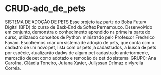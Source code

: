 # CRUD-ado_de_pets
SISTEMA DE ADOÇÃO DE PETS
Esse projeto faz parte do Bolsa Futuro Digital (BFD) do curso de Back-End da Softex Pernambuco. Desenvolvido em conjunto, demonstra o conhecimento aprendido na primeira parte do curso, utilizando conceitos de Python, ministrado pelo Professor Frederico Favaro. Escolhemos criar um sistema de adoção de pets, que conta com o cadastro de um novo pet, lista com os pets já cadastrados, a busca de pets por espécie, atualização dados de algum pet cadastrado anteriormente, marcação de pet como adotado e remoção de pet do sistema.
GRUPO: Ana Carolina, Cláudia Torreiro, Juliana Xavier, Jullyssan Delmaz e Myrella Correia.
